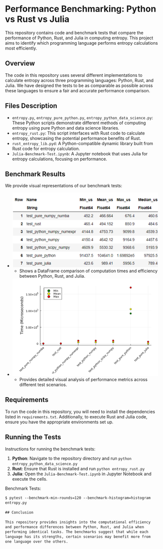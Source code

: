 # Performance Benchmarking: Python vs Rust vs Julia

This repository contains code and benchmark tests that compare the performance of Python, Rust, and Julia in computing entropy. This project aims to identify which programming language performs entropy calculations most efficiently.

## Overview

The code in this repository uses several different implementations to calculate entropy across three programming languages: Python, Rust, and Julia. We have designed the tests to be as comparable as possible across these languages to ensure a fair and accurate performance comparison.

## Files Description

- `entropy.py`, `entropy_pure_python.py`, `entropy_python_data_science.py`: These Python scripts demonstrate different methods of computing entropy using pure Python and data science libraries.
- `entropy_rust.py`: This script interfaces with Rust code to calculate entropy, showcasing the potential performance benefits of Rust.
- `rust_entropy_lib.pyd`: A Python-compatible dynamic library built from Rust code for entropy calculation.
- `Julia-Benchmark-Test.ipynb`: A Jupyter notebook that uses Julia for entropy calculations, focusing on performance.

## Benchmark Results

We provide visual representations of our benchmark tests:
- ![DataFrame Benchmark](Df_benchmark.png)
  - Shows a DataFrame comparison of computation times and efficiency between Python, Rust, and Julia.
- ![Benchmark Test](benchmark_test.png)
  - Provides detailed visual analysis of performance metrics across different test scenarios.

## Requirements

To run the code in this repository, you will need to install the dependencies listed in `requirements.txt`. Additionally, to execute Rust and Julia code, ensure you have the appropriate environments set up.

## Running the Tests

Instructions for running the benchmark tests:
1. **Python**: Navigate to the repository directory and run `python entropy_python_data_science.py`
2. **Rust**: Ensure that Rust is installed and run `python entropy_rust.py`
3. **Julia**: Open the `Julia-Benchmark-Test.ipynb` in Jupyter Notebook and execute the cells.

Benchmark Tests:
```
$ pytest --benchmark-min-rounds=120 --benchmark-histogram=histogram entropy.py

## Conclusion

This repository provides insights into the computational efficiency and performance differences between Python, Rust, and Julia when performing identical tasks. The benchmarks suggest that while each language has its strengths, certain scenarios may benefit more from one language over the others.
